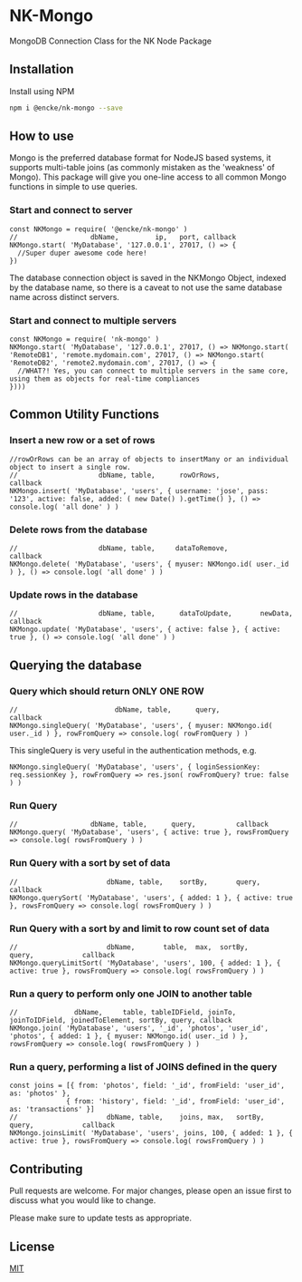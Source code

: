 # NK-Mongo
MongoDB Connection Class for the NK Node Package

## Installation

Install using NPM

```bash
npm i @encke/nk-mongo --save
```

## How to use

Mongo is the preferred database format for NodeJS based systems, it supports multi-table joins (as commonly mistaken as the 'weakness' of Mongo). This package will give you one-line access to all common Mongo functions in simple to use queries.

### Start and connect to server
```node
const NKMongo = require( '@encke/nk-mongo' )
//                  dbName,         ip,   port, callback
NKMongo.start( 'MyDatabase', '127.0.0.1', 27017, () => {
  //Super duper awesome code here!
})
```
The database connection object is saved in the NKMongo Object, indexed by the database name, so there is a caveat to not use the same database name across distinct servers.

### Start and connect to multiple servers
```node
const NKMongo = require( 'nk-mongo' )
NKMongo.start( 'MyDatabase', '127.0.0.1', 27017, () => NKMongo.start( 'RemoteDB1', 'remote.mydomain.com', 27017, () => NKMongo.start( 'RemoteDB2', 'remote2.mydomain.com', 27017, () => {
  //WHAT?! Yes, you can connect to multiple servers in the same core, using them as objects for real-time compliances
})))
```

## Common Utility Functions

### Insert a new row or a set of rows
```node
//rowOrRows can be an array of objects to insertMany or an individual object to insert a single row.
//                    dbName, table,      rowOrRows,                                                                        callback
NKMongo.insert( 'MyDatabase', 'users', { username: 'jose', pass: '123', active: false, added: ( new Date() ).getTime() }, () => console.log( 'all done' ) )
```

### Delete rows from the database
```node
//                    dbName, table,     dataToRemove,                      callback
NKMongo.delete( 'MyDatabase', 'users', { myuser: NKMongo.id( user._id ) }, () => console.log( 'all done' ) )
```

### Update rows in the database
```node
//                    dbName, table,      dataToUpdate,       newData,        callback
NKMongo.update( 'MyDatabase', 'users', { active: false }, { active: true }, () => console.log( 'all done' ) )
```

## Querying the database

### Query which should return ONLY ONE ROW
```node
//                        dbName, table,      query,                              callback
NKMongo.singleQuery( 'MyDatabase', 'users', { myuser: NKMongo.id( user._id ) }, rowFromQuery => console.log( rowFromQuery ) )
```
This singleQuery is very useful in the authentication methods, e.g.
```node
NKMongo.singleQuery( 'MyDatabase', 'users', { loginSessionKey: req.sessionKey }, rowFromQuery => res.json( rowFromQuery? true: false ) )
```

### Run Query
```node
//                  dbName, table,      query,          callback
NKMongo.query( 'MyDatabase', 'users', { active: true }, rowsFromQuery => console.log( rowsFromQuery ) )
```

### Run Query with a sort by set of data
```node
//                      dbName, table,    sortBy,       query,              callback
NKMongo.querySort( 'MyDatabase', 'users', { added: 1 }, { active: true }, rowsFromQuery => console.log( rowsFromQuery ) )
```

### Run Query with a sort by and limit to row count set of data
```node
//                      dbName,       table,  max,  sortBy,       query,            callback
NKMongo.queryLimitSort( 'MyDatabase', 'users', 100, { added: 1 }, { active: true }, rowsFromQuery => console.log( rowsFromQuery ) )
```

### Run a query to perform only one JOIN to another table
```node
//              dbName,     table, tableIDField, joinTo, joinToIDField, joinedToElement, sortBy, query, callback
NKMongo.join( 'MyDatabase', 'users', '_id', 'photos', 'user_id', 'photos', { added: 1 }, { myuser: NKMongo.id( user._id ) }, rowsFromQuery => console.log( rowsFromQuery ) )
```

### Run a query, performing a list of JOINS defined in the query
```node
const joins = [{ from: 'photos', field: '_id', fromField: 'user_id', as: 'photos' },
              { from: 'history', field: '_id', fromField: 'user_id', as: 'transactions' }]
//                      dbName, table,    joins, max,   sortBy,       query,            callback
NKMongo.joinsLimit( 'MyDatabase', 'users', joins, 100, { added: 1 }, { active: true }, rowsFromQuery => console.log( rowsFromQuery ) )
```

## Contributing
Pull requests are welcome. For major changes, please open an issue first to discuss what you would like to change.

Please make sure to update tests as appropriate.

## License
[MIT](https://choosealicense.com/licenses/mit/)
